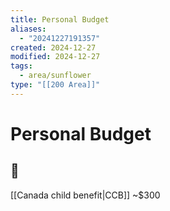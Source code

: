 ```yaml
---
title: Personal Budget
aliases:
  - "20241227191357"
created: 2024-12-27
modified: 2024-12-27
tags:
  - area/sunflower
type: "[[200 Area]]"
---
```

# Personal Budget

## 🌻
[[Canada child benefit|CCB]] ~$300
